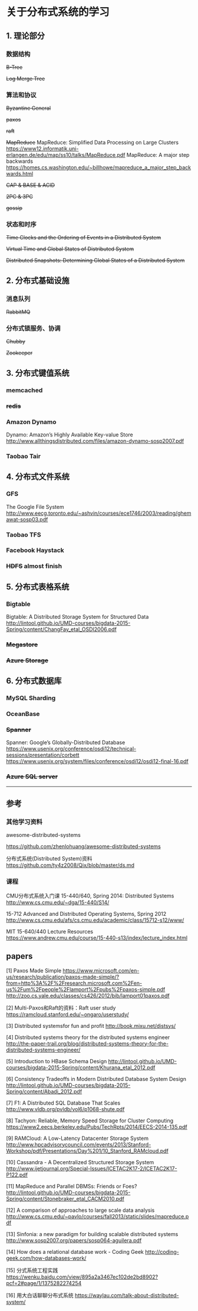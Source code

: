 # 关于分布式系统的学习

## 1. 理论部分
### 数据结构
~~B-Tree~~

~~Log Merge Tree~~

### 算法和协议
~~Byzantine General~~

~~paxos~~

~~raft~~

~~MapReduce~~
MapReduce: Simplified Data Processing on Large Clusters
https://www12.informatik.uni-erlangen.de/edu/map/ss10/talks/MapReduce.pdf
MapReduce: A major step backwards
https://homes.cs.washington.edu/~billhowe/mapreduce_a_major_step_backwards.html

~~CAP & BASE & ACID~~

~~2PC & 3PC~~

~~gossip~~

### 状态和时序
~~Time Clocks and the Ordering of Events in a Distributed System~~

~~Virtual Time and Global States of Distributed System~~

~~Distributed Snapshots: Determining Global States of a Distributed System~~


## 2. 分布式基础设施
### 消息队列
~~RabbitMQ~~

### 分布式锁服务、协调
~~Chubby~~

~~Zookeeper~~


## 3. 分布式键值系统
### memcached
### ~~redis~~
### Amazon Dynamo
Dynamo: Amazon’s Highly Available Key-value Store
http://www.allthingsdistributed.com/files/amazon-dynamo-sosp2007.pdf
### Taobao Tair

## 4. 分布式文件系统
### GFS
The Google File System
http://www.eecg.toronto.edu/~ashvin/courses/ece1746/2003/reading/ghemawat-sosp03.pdf
### Taobao TFS
### Facebook Haystack
### ~~HDFS~~ almost finish

## 5. 分布式表格系统
### Bigtable
Bigtable: A Distributed Storage System for Structured Data
http://lintool.github.io/UMD-courses/bigdata-2015-Spring/content/ChangFay_etal_OSDI2006.pdf
### ~~Megastore~~
### ~~Azure Storage~~


## 6. 分布式数据库
### MySQL Sharding
### OceanBase
### ~~Spanner~~
Spanner: Google’s Globally-Distributed Database
https://www.usenix.org/conference/osdi12/technical-sessions/presentation/corbett
https://www.usenix.org/system/files/conference/osdi12/osdi12-final-16.pdf
### ~~Azure SQL server~~



----------

## 参考

### 其他学习资料
awesome-distributed-systems

https://github.com/zhenlohuang/awesome-distributed-systems

分布式系统(Distributed System)资料
https://github.com/ty4z2008/Qix/blob/master/ds.md

### 课程
CMU分布式系统入门课 15-440/640, Spring 2014: Distributed Systems
http://www.cs.cmu.edu/~dga/15-440/S14/

15-712 Advanced and Distributed Operating Systems, Spring 2012
http://www.cs.cmu.edu/afs/cs.cmu.edu/academic/class/15712-s12/www/

MIT 15-640/440 Lecture Resources
https://www.andrew.cmu.edu/course/15-440-s13/index/lecture_index.html

## papers
[1] Paxos Made Simple
https://www.microsoft.com/en-us/research/publication/paxos-made-simple/?from=http%3A%2F%2Fresearch.microsoft.com%2Fen-us%2Fum%2Fpeople%2Flamport%2Fpubs%2Fpaxos-simple.pdf
http://zoo.cs.yale.edu/classes/cs426/2012/bib/lamport01paxos.pdf

[2] Multi-Paxos和Raft的资料：Raft user study
https://ramcloud.stanford.edu/~ongaro/userstudy/

[3] Distributed systemsfor fun and profit
http://book.mixu.net/distsys/

[4] Distributed systems theory for the distributed systems engineer
http://the-paper-trail.org/blog/distributed-systems-theory-for-the-distributed-systems-engineer/

[5] Introduction to HBase Schema Design
http://lintool.github.io/UMD-courses/bigdata-2015-Spring/content/Khurana_etal_2012.pdf

[6] Consistency Tradeoffs in Modern Distributed Database System Design
http://lintool.github.io/UMD-courses/bigdata-2015-Spring/content/Abadi_2012.pdf

[7] F1: A Distributed SQL Database That Scales
http://www.vldb.org/pvldb/vol6/p1068-shute.pdf

[8] Tachyon: Reliable, Memory Speed Storage for Cluster Computing
https://www2.eecs.berkeley.edu/Pubs/TechRpts/2014/EECS-2014-135.pdf

[9] RAMCloud: A Low-Latency Datacenter Storage System
http://www.hpcadvisorycouncil.com/events/2013/Stanford-Workshop/pdf/Presentations/Day%201/10_Stanford_RAMcloud.pdf

[10] Cassandra - A Decentralized Structured Storage System
http://www.ijetjournal.org/Special-Issues/ICETAC2K17-2/ICETAC2K17-P122.pdf

[11] MapReduce and Parallel DBMSs: Friends or Foes?
http://lintool.github.io/UMD-courses/bigdata-2015-Spring/content/Stonebraker_etal_CACM2010.pdf

[12] A comparison of approaches to large scale data analysis
http://www.cs.cmu.edu/~pavlo/courses/fall2013/static/slides/mapreduce.pdf

[13] Sinfonia: a new paradigm for
building scalable distributed systems
http://www.sosp2007.org/papers/sosp064-aguilera.pdf

[14] How does a relational database work - Coding Geek
http://coding-geek.com/how-databases-work/

[15] 分式系统工程实践
https://wenku.baidu.com/view/895a2a3467ec102de2bd8902?pcf=2#page/1/1375282274254

[16] 用大白话聊聊分布式系统
https://waylau.com/talk-about-distributed-system/